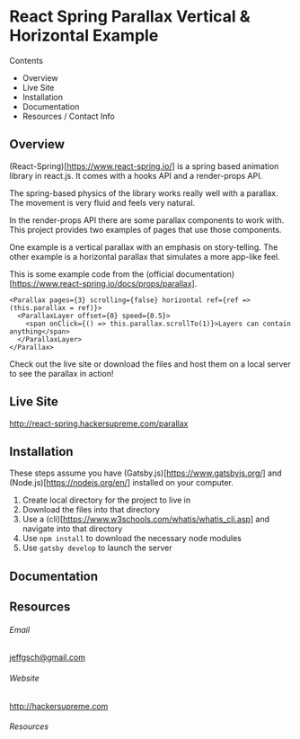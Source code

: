 # React Spring Parallax Vertical & Horizontal Example

Contents
- Overview
- Live Site
- Installation
- Documentation
- Resources / Contact Info

## Overview

(React-Spring)[https://www.react-spring.io/] is a spring based animation library in react.js. It comes with a hooks API and a render-props API. 

The spring-based physics of the library works really well with a parallax. The movement is very fluid and feels very natural. 

In the render-props API there are some parallax components to work with. This project provides two examples of pages that use those components.

One example is a vertical parallax with an emphasis on story-telling. The other example is a horizontal parallax that simulates a more app-like feel.

This is some example code from the (official documentation)[https://www.react-spring.io/docs/props/parallax].
```
<Parallax pages={3} scrolling={false} horizontal ref={ref => (this.parallax = ref)}>
  <ParallaxLayer offset={0} speed={0.5}>
    <span onClick={() => this.parallax.scrollTo(1)}>Layers can contain anything</span>
  </ParallaxLayer>
</Parallax>
```
Check out the live site or download the files and host them on a local server to see the parallax in action!

## Live Site

http://react-spring.hackersupreme.com/parallax

## Installation

These steps assume you have (Gatsby.js)[https://www.gatsbyjs.org/] and (Node.js)[https://nodejs.org/en/] installed on your computer.

1. Create local directory for the project to live in
2. Download the files into that directory
3. Use a (cli)[https://www.w3schools.com/whatis/whatis_cli.asp] and navigate into that directory
4. Use `npm install` to download the necessary node modules
5. Use `gatsby develop` to launch the server

## Documentation

## Resources

###### Email

jeffgsch@gmail.com

###### Website

http://hackersupreme.com

###### Resources



